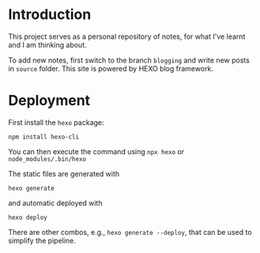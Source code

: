 # Introduction

This project serves as a personal repository of notes, for what I've learnt and I am thinking about.

To add new notes, first switch to the branch `blogging` and write new posts in `source` folder. 
This site is powered by HEXO blog framework.

# Deployment

First install the `hexo` package:
```
npm install hexo-cli
```
You can then execute the command using 
`npx hexo` or `node_modules/.bin/hexo`

The static files are generated with 
```
hexo generate
```
and automatic deployed with
```
hexo deploy
```

There are other combos, e.g., `hexo generate --deploy`, that can be used to simplify the pipeline.
